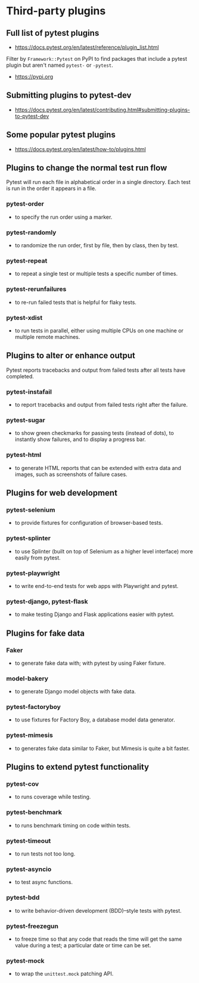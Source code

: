 # Third-party plugins

## Full list of pytest plugins

- https://docs.pytest.org/en/latest/reference/plugin_list.html

Filter by `Framework::Pytest` on PyPI to find packages
that include a pytest plugin but aren't named `pytest-` or `-pytest`.

- https://pypi.org

## Submitting plugins to pytest-dev

- https://docs.pytest.org/en/latest/contributing.html#submitting-plugins-to-pytest-dev

## Some popular pytest plugins

- https://docs.pytest.org/en/latest/how-to/plugins.html


## Plugins to change the normal test run flow

Pytest will run each file in alphabetical order in a single directory. 
Each test is run in the order it appears in a file.

### pytest-order 

- to specify the run order using a marker.

### pytest-randomly

- to randomize the run order, first by file, then by class, then by test.

### pytest-repeat

- to repeat a single test or multiple tests a specific number of times.

### pytest-rerunfailures

- to re-run failed tests that is helpful for flaky tests.

### pytest-xdist

- to run tests in parallel, either using multiple CPUs on one machine or multiple remote machines.

## Plugins to alter or enhance output

Pytest reports tracebacks and output from failed tests after all tests have completed.

### pytest-instafail

- to report tracebacks and output from failed tests right after the failure.

### pytest-sugar

- to show green checkmarks for passing tests (instead of dots), 
to instantly show failures, and to display a progress bar.

### pytest-html

- to generate HTML reports that can be extended with extra data and images, 
such as screenshots of failure cases.

## Plugins for web development

### pytest-selenium

- to provide fixtures for configuration of browser-based tests.

### pytest-splinter

- to use Splinter (built on top of Selenium as a higher level interface) more easily from pytest.

### pytest-playwright

- to write end-to-end tests for web apps with Playwright and pytest.

### pytest-django, pytest-flask

- to make testing Django and Flask applications easier with pytest.

## Plugins for fake data

### Faker

- to generate fake data with; with pytest by using Faker fixture.

### model-bakery

- to generate Django model objects with fake data.

### pytest-factoryboy

- to use fixtures for Factory Boy, a database model data generator.

### pytest-mimesis

- to generates fake data similar to Faker, but Mimesis is quite a bit faster.

## Plugins to extend pytest functionality

### pytest-cov

- to runs coverage while testing.

### pytest-benchmark

- to runs benchmark timing on code within tests.

### pytest-timeout

- to run tests not too long.

### pytest-asyncio

- to test async functions.

### pytest-bdd

- to write behavior-driven development (BDD)–style tests with pytest.

### pytest-freezegun

- to freeze time so that any code that reads the time will get the same value during a test;
a particular date or time can be set.

### pytest-mock

- to wrap the `unittest.mock` patching API.
